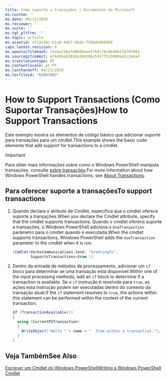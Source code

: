 ```yaml
---
title: Como suporte a transações | Documentos da Microsoft
ms.custom: ''
ms.date: 09/13/2016
ms.reviewer: ''
ms.suite: ''
ms.tgt_pltfrm: ''
ms.topic: article
ms.assetid: 4732e38c-b1a0-4de7-b6de-75dbde850488
caps.latest.revision: 8
ms.openlocfilehash: c5eea216efd8048aee5768c78c0b48617670f091
ms.sourcegitcommit: e7445ba8203da304286c591ff513900ad1c244a4
ms.translationtype: MT
ms.contentlocale: pt-PT
ms.lasthandoff: 04/23/2019
ms.locfileid: "62067863"
---
```

# <a name="how-to-support-transactions"></a><span data-ttu-id="f549b-102">How to Support Transactions (Como Suportar Transações)</span><span class="sxs-lookup"><span data-stu-id="f549b-102">How to Support Transactions</span></span>

<span data-ttu-id="f549b-103">Este exemplo mostra os elementos de código básico que adicionar suporte para transações para um cmdlet.</span><span class="sxs-lookup"><span data-stu-id="f549b-103">This example shows the basic code elements that add support for transactions to a cmdlet.</span></span>

> [!IMPORTANT]
> <span data-ttu-id="f549b-104">Para obter mais informações sobre como o Windows PowerShell manipula transações, consulte [sobre transações][about_Transactions].</span><span class="sxs-lookup"><span data-stu-id="f549b-104">For more information about how Windows PowerShell handles transactions, see [About Transactions][about_Transactions].</span></span>

## <a name="to-support-transactions"></a><span data-ttu-id="f549b-105">Para oferecer suporte a transações</span><span class="sxs-lookup"><span data-stu-id="f549b-105">To support transactions</span></span>

1. <span data-ttu-id="f549b-106">Quando declara o atributo de Cmdlet, especifica que o cmdlet oferece suporte a transações.</span><span class="sxs-lookup"><span data-stu-id="f549b-106">When you declare the Cmdlet attribute, specify that the cmdlet supports transactions.</span></span>
   <span data-ttu-id="f549b-107">Quando o cmdlet oferece suporte a transações, o Windows PowerShell adiciona o `UseTransaction` parâmetro para o cmdlet quando é executada.</span><span class="sxs-lookup"><span data-stu-id="f549b-107">When the cmdlet supports transactions, Windows PowerShell adds the `UseTransaction` parameter to the cmdlet when it is run.</span></span>

    ```csharp
    [Cmdlet(VerbsCommunications.Send, "GreetingTx",
            SupportsTransactions=true )]
    ```

2. <span data-ttu-id="f549b-108">Dentro da entrada de métodos de processamento, adicionar um `if` bloco para determinar se uma transação está disponível.</span><span class="sxs-lookup"><span data-stu-id="f549b-108">Within one of the input processing methods, add an `if` block to determine if a transaction is available.</span></span>
   <span data-ttu-id="f549b-109">Se o `if` instrução é resolvido para `true`, as ações esta instrução podem ser executadas dentro do contexto da transação atual.</span><span class="sxs-lookup"><span data-stu-id="f549b-109">If the `if` statement resolves to `true`, the actions within this statement can be performed within the context of the current transaction.</span></span>

    ```csharp
    if (TransactionAvailable())
    {
      using (CurrentPSTransaction)
      {
        WriteObject("Hello " + name + "  from within a transaction.");
      }
    }
    ```

## <a name="see-also"></a><span data-ttu-id="f549b-110">Veja Também</span><span class="sxs-lookup"><span data-stu-id="f549b-110">See Also</span></span>

[<span data-ttu-id="f549b-111">Escrever um Cmdlet do Windows PowerShell</span><span class="sxs-lookup"><span data-stu-id="f549b-111">Writing a Windows PowerShell Cmdlet</span></span>](./writing-a-windows-powershell-cmdlet.md)

<!-- External URLs -->

[about_Transactions]: /powershell/module/Microsoft.PowerShell.Core/About/about_Transactions
